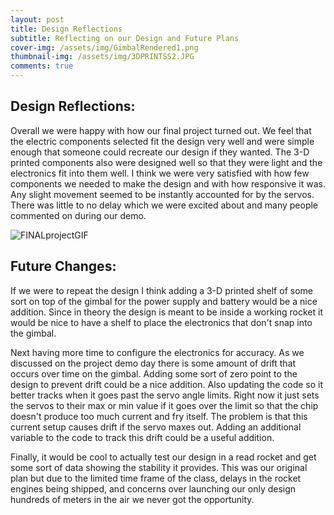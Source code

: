 ```yaml
---
layout: post
title: Design Reflections
subtitle: Reflecting on our Design and Future Plans
cover-img: /assets/img/GimbalRendered1.png
thumbnail-img: /assets/img/3DPRINTSS2.JPG
comments: true
---
```


## Design Reflections:

Overall we were happy with how our final project turned out. We feel that the electric components selected fit the design very well and were simple enough that someone could recreate our design if they wanted. The 3-D printed components also were designed well so that they were light and the electronics fit into them well. I think we were very satisfied with how few components we needed to make the design and with how responsive it was. Any slight movement seemed to be instantly accounted for by the servos. There was little to no delay which we were excited about and many people commented on during our demo.


![FINALprojectGIF](https://user-images.githubusercontent.com/114199773/210115391-0900e8a2-1f0a-44ae-91c8-d5ebf56d5aac.gif)


## Future Changes:

If we were to repeat the design I think adding a 3-D printed shelf of some sort on top of the gimbal for the power supply and battery would be a nice addition. Since in theory the design is meant to be inside a working rocket it would be nice to have a shelf to place the electronics that don't snap into the gimbal. 

Next having more time to configure the electronics for accuracy. As we discussed on the project demo day there is some amount of drift that occurs over time on the gimbal. Adding some sort of zero point to the design to prevent drift could be a nice addition. Also updating the code so it better tracks when it goes past the servo angle limits. Right now it just sets the servos to their max or min value if it goes over the limit so that the chip doesn't produce too much current and fry itself. The problem is that this current setup causes drift if the servo maxes out. Adding an additional variable to the code to track this drift could be a useful addition.

Finally, it would be cool to actually test our design in a read rocket and get some sort of data showing the stability it provides. This was our original plan but due to the limited time frame of the class, delays in the rocket engines being shipped, and concerns over launching our only design hundreds of meters in the air we never got the opportunity.
